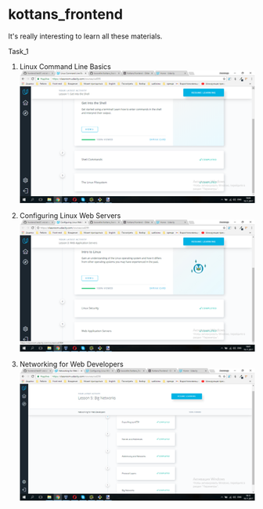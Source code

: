 # kottans_frontend

It's really interesting to learn all these materials.

Task_1
	
1. Linux Command Line Basics
	![Screenshot](task_01/linux-command-line-basics_done.png)
	
2. Configuring Linux Web Servers
	![Screenshot](task_01/configuring-linux-web-servers_done.png)
	
3. Networking for Web Developers
	![Screenshot](task_01/networking-for-web-developers_done.png)
